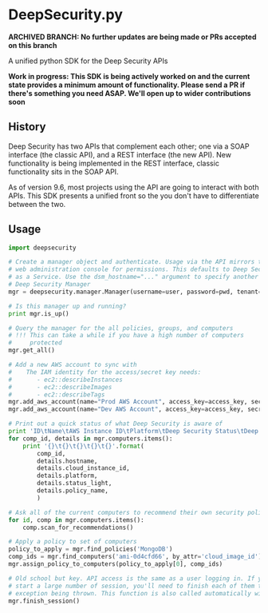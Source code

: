 # DeepSecurity.py

**ARCHIVED BRANCH: No further updates are being made or PRs accepted on this branch**

A unified python SDK for the Deep Security APIs

**Work in progress: This SDK is being actively worked on and the current state provides a minimum amount of functionality. Please send a PR if there's something you need ASAP. We'll open up to wider contributions soon**

## History

Deep Security has two APIs that complement each other; one via a SOAP interface (the classic API), and a REST interface (the new API). New functionality is being implemented in the REST interface, classic functionality sits in the SOAP API.

As of version 9.6, most projects using the API are going to interact with both APIs. This SDK presents a unified front so the you don't have to differentiate between the two.

## Usage

```python
import deepsecurity

# Create a manager object and authenticate. Usage via the API mirrors the
# web administration console for permissions. This defaults to Deep Security
# as a Service. Use the dsm_hostname="..." argument to specify another
# Deep Security Manager
mgr = deepsecurity.manager.Manager(username=user, password=pwd, tenant=tenant_name)

# Is this manager up and running?
print mgr.is_up()

# Query the manager for the all policies, groups, and computers
# !!! This can take a while if you have a high number of computers
#     protected
mgr.get_all()

# Add a new AWS account to sync with
#    The IAM identity for the access/secret key needs:
#       - ec2::describeInstances
#       - ec2::describeImages
#       - ec2::describeTags
mgr.add_aws_account(name="Prod AWS Account", access_key=access_key, secret_key=secret_key) # all regions
mgr.add_aws_account(name="Dev AWS Account", access_key=access_key, secret_key=secret_key, region='us-east-1')

# Print out a quick status of what Deep Security is aware of
print 'ID\tName\tAWS Instance ID\tPlatform\tDeep Security Status\tDeep Security Policy'
for comp_id, details in mgr.computers.items():
	print '{}\t{}\t{}\t{}\t{}'.format(
		comp_id, 
		details.hostname, 
		details.cloud_instance_id, 
		details.platform,
		details.status_light,
		details.policy_name,
		)

# Ask all of the current computers to recommend their own security policies
for id, comp in mgr.computers.items():
	comp.scan_for_recommendations()

# Apply a policy to set of computers
policy_to_apply = mgr.find_policies('MongoDB')
comp_ids = mgr.find_computers('ami-0d4cfd66', by_attr='cloud_image_id')
mgr.assign_policy_to_computers(policy_to_apply[0], comp_ids)

# Old school but key. API access is the same as a user logging in. If you are going to
# start a large number of session, you'll need to finish each of them to avoid
# exception being thrown. This function is also called automatically with the object's destructor
mgr.finish_session()
```